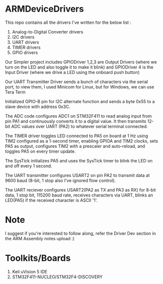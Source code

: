 # ARMDeviceDrivers


This repo contains all the drivers I've written for the below list :

1) Analog-to-Digital Converter drivers
2) I2C drivers 
3) UART drivers 
4) TIMER drivers
6) GPIO drivers


Our Simpler project includes GPIODriver 1,2,3 are Output Drivers (where we turn on the LED and also toggle it to make it blink) and GPIODriver 4 is the Input Driver (where we drive a LED using the onboard push button)

Our UART Transmitter Driver sends a bunch of characters via the serial port, to view them, I used Minicom for Linux, but for Windows, we can use Tera Term

Initialized GPIO-B pin for I2C alternate function and sends a byte 0x55 to a slave device with address 0x3C.

The ADC code configures ADC1 on STM32F411 to read analog input from pin PA1 and continuously converts it to a digital value. It then transmits 12-bit ADC values over UART (PA2) to whatever serial terminal connected.

The TIMER driver toggles LED connected to PA5 on board at 1 Hz using TIM2 configured as a 1-second timer, enabling GPIOA and TIM2 clocks, sets PA5 as output, configures TIM2 with a prescaler and auto-reload, and toggles PA5 on every timer update.

The SysTick initializes PA5 and uses the SysTick timer to blink the LED on and off every 1 second.

The UART transmitter configures USART2 on pin PA2 to transmit data at 9600 baud (8-bit, 1 stop also I've ignored flow control).

The UART reciever configures USART2(PA2 as TX and PA3 as RX) for 8-bit data, 1 stop bit, 115200 baud rate, receives characters via UART,  blinks an LED(PA5) if the received character is ASCII '1'.

# Note

I suggest if you're interested to follow along, refer the Driver Dev section in the ARM Assembly notes upload :)


# Toolkits/Boards 

1) Keil uVision 5 IDE
2) STM32F411-NUCLEO/STM32F4-DISCOVERY

